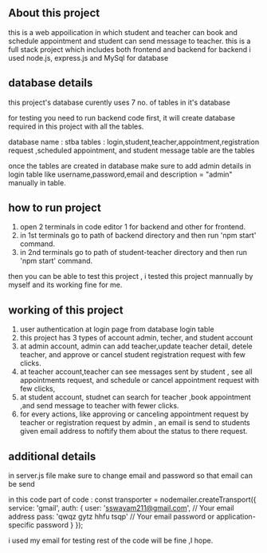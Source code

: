 ## About this project 
this is a web appoilication in which student and teacher can book and schedule appointment and student can send message to teacher.
this is a full stack project which includes both frontend and backend
for backend i used node.js, express.js and MySql for database

## database details
this project's database curently uses 7 no. of tables in it's database 

for testing you need to run backend code first, it will create database required in this project with all the tables.

database name : stba
tables : login,student,teacher,appointment,registration request ,scheduled appointment, and student message table are the tables

once the tables are created in database make sure to add admin details in login table like username,password,email and description = "admin" manually in table.

## how to run project 
1. open 2 terminals in code editor 1 for backend and other for frontend.
2. in 1st terminals go to path of backend directory and then run 'npm start' command.
3. in 2nd terminals go to path of student-teacher directory and then run 'npm start' command.

then you can be able to test this project , i tested this project mannually by myself and its working fine for me.


## working of this project
1. user authentication at login page from database login table 
2. this project has 3 types of account admin, techer, and student account
3. at admin account, admin can add teacher,update teacher detail, detele teacher, and approve or cancel student registration request with few clicks.
4. at teacher account,teacher can see messages sent by student , see all appointments request, and schedule or cancel appointment request with few clicks,
5. at student account, studnet can search for teacher ,book appointment ,and send message to teacher with fewer clicks.
6. for every actions, like approving or canceling appointment request by teacher or registration request by admin , an email is send to students given email address to noftify them about the status to there request.


## additional details
in server.js file make sure to change email and password so that email can be send 

in this code part of code :
const transporter = nodemailer.createTransport({
    service: 'gmail',
    auth: {
        user: 'sswayam211@gmail.com', // Your email address
        pass: 'qwqz gytz hhfu tsqp'    // Your email password or application-specific password
    }
});

i used my email for testing 
rest of the code will be fine ,I hope.